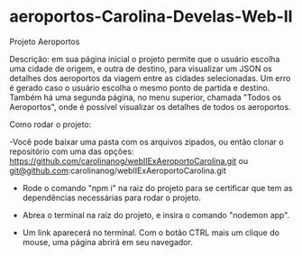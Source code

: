 ﻿# aeroportos-Carolina-Develas-Web-II
Projeto Aeroportos

Descrição: em sua página inicial o projeto permite que o usuário escolha uma cidade de origem, e outra de destino, para visualizar um JSON os detalhes dos aeroportos da viagem entre as cidades selecionadas. 
Um erro é gerado caso o usuário escolha o mesmo ponto de partida e destino.
Também há uma segunda página, no menu superior, chamada "Todos os Aeroportos", onde é possível visualizar os detalhes de todos os aeroportos.


Como rodar o projeto:

-Você pode baixar uma pasta com os arquivos zipados, ou então clonar o repositório com uma das opções: 
  https://github.com/carolinanog/webIIExAeroportoCarolina.git 
ou
  git@github.com:carolinanog/webIIExAeroportoCarolina.git

- Rode o comando "npm i" na raiz do projeto para se certificar que tem as dependências necessárias para rodar o projeto.

- Abrea o terminal na raiz do projeto, e insira o comando "nodemon app".

- Um link aparecerá no terminal. Com o botão CTRL mais um clique do mouse, uma página abrirá em seu navegador.


